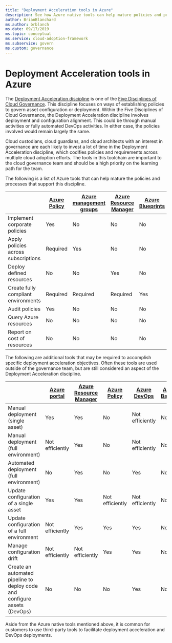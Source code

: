 ```yaml
---
title: "Deployment Acceleration tools in Azure"
description: See how Azure native tools can help mature policies and processes that support the Deployment Acceleration discipline.
author: BrianBlanchard
ms.author: brblanch
ms.date: 09/17/2019
ms.topic: conceptual
ms.service: cloud-adoption-framework
ms.subservice: govern
ms.custom: governance
---
```


# Deployment Acceleration tools in Azure

The [Deployment Acceleration discipline](./index.md) is one of the [Five Disciplines of Cloud Governance](../governance-disciplines.md). This discipline focuses on ways of establishing policies to govern asset configuration or deployment. Within the Five Disciplines of Cloud Governance, the Deployment Acceleration discipline involves deployment and configuration alignment. This could be through manual activities or fully automated DevOps activities. In either case, the policies involved would remain largely the same.

Cloud custodians, cloud guardians, and cloud architects with an interest in governance are each likely to invest a lot of time in the Deployment Acceleration discipline, which codifies policies and requirements across multiple cloud adoption efforts. The tools in this toolchain are important to the cloud governance team and should be a high priority on the learning path for the team.

The following is a list of Azure tools that can help mature the policies and processes that support this discipline.

|  | [Azure Policy](https://docs.microsoft.com/azure/governance/policy/overview) | [Azure management groups](https://docs.microsoft.com/azure/governance/management-groups) | [Azure Resource Manager](https://docs.microsoft.com/azure/azure-resource-manager/management/overview) | [Azure Blueprints](https://docs.microsoft.com/azure/governance/blueprints/overview) | [Azure resource graph](https://docs.microsoft.com/azure/governance/resource-graph/overview) | [Azure Cost Management](https://docs.microsoft.com/azure/cost-management) |
|---------|---------|---------|---------|---------|---------|---------|
| Implement corporate policies     | Yes | No  | No  | No | No | No |
| Apply policies across subscriptions     | Required | Yes  | No  | No | No | No |
| Deploy defined resources     | No | No  | Yes  | No | No | No |
| Create fully compliant environments      | Required | Required  | Required  | Yes | No | No |
| Audit policies      | Yes | No  | No  | No | No | No |
| Query Azure resources      | No | No  | No  | No | Yes | No |
| Report on cost of resources      | No | No  | No  | No | No | Yes |

The following are additional tools that may be required to accomplish specific deployment acceleration objectives. Often these tools are used outside of the governance team, but are still considered an aspect of the Deployment Acceleration discipline.

|  | [Azure portal](https://azure.microsoft.com/features/azure-portal)  | [Azure Resource Manager](https://docs.microsoft.com/azure/azure-resource-manager/management/overview)  | [Azure Policy](https://docs.microsoft.com/azure/governance/policy/overview) | [Azure DevOps](https://docs.microsoft.com/azure/devops/user-guide/what-is-azure-devops) | [Azure Backup](https://docs.microsoft.com/azure/backup/backup-overview) | [Azure Site Recovery](https://docs.microsoft.com/azure/site-recovery/site-recovery-overview) |
|---------|---------|---------|---------|---------|---------|---------|
| Manual deployment (single asset)     | Yes | Yes  | No  | Not efficiently | No | Yes |
| Manual deployment (full environment)     | Not efficiently | Yes | No  | Not efficiently | No | Yes |
| Automated deployment (full environment)     | No  | Yes  | No  | Yes  | No | Yes |
| Update configuration of a single asset     | Yes | Yes | Not efficiently | Not efficiently | No | Yes, during replication |
| Update configuration of a full environment     | Not efficiently | Yes | Yes | Yes  | No | Yes, during replication |
| Manage configuration drift     | Not efficiently | Not efficiently | Yes  | Yes  | No | Yes, during replication |
| Create an automated pipeline to deploy code and configure assets (DevOps)     | No | No | No | Yes | No | No |

Aside from the Azure native tools mentioned above, it is common for customers to use third-party tools to facilitate deployment acceleration and DevOps deployments.
